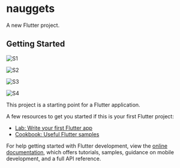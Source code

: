 # nauggets

A new Flutter project.

## Getting Started

![S1](https://user-images.githubusercontent.com/73734157/229295205-ffa050f6-90ba-4e7f-a9e5-13926fdf29e9.jpeg)


![S2](https://user-images.githubusercontent.com/73734157/229295212-8729a77b-1a45-4126-a941-ed6523fac65b.jpeg)



![S3](https://user-images.githubusercontent.com/73734157/229295217-667218e1-8f26-4321-adf8-4986f631c9e8.jpeg)




![S4](https://user-images.githubusercontent.com/73734157/229295223-ab141bef-ebee-4278-aa05-c455de0d0331.jpeg)









This project is a starting point for a Flutter application.

A few resources to get you started if this is your first Flutter project:

- [Lab: Write your first Flutter app](https://docs.flutter.dev/get-started/codelab)
- [Cookbook: Useful Flutter samples](https://docs.flutter.dev/cookbook)

For help getting started with Flutter development, view the
[online documentation](https://docs.flutter.dev/), which offers tutorials,
samples, guidance on mobile development, and a full API reference.
